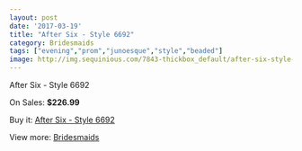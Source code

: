 ```yaml
---
layout: post
date: '2017-03-19'
title: "After Six - Style 6692"
category: Bridesmaids
tags: ["evening","prom","junoesque","style","beaded"]
image: http://img.sequinious.com/7843-thickbox_default/after-six-style-6692.jpg
---
```

After Six - Style 6692

On Sales: **$226.99**
<a href="https://www.sequinious.com/bridesmaids/3194-after-six-style-6692.html"><amp-img layout="responsive" width="600" height="600" src="//img.sequinious.com/7843-thickbox_default/after-six-style-6692.jpg" alt="After Six - Style 6692 0" /></a>
<a href="https://www.sequinious.com/bridesmaids/3194-after-six-style-6692.html"><amp-img layout="responsive" width="600" height="600" src="//img.sequinious.com/7844-thickbox_default/after-six-style-6692.jpg" alt="After Six - Style 6692 1" /></a>

Buy it: [After Six - Style 6692](https://www.sequinious.com/bridesmaids/3194-after-six-style-6692.html "After Six - Style 6692")

View more: [Bridesmaids](https://www.sequinious.com/3-bridesmaids "Bridesmaids")